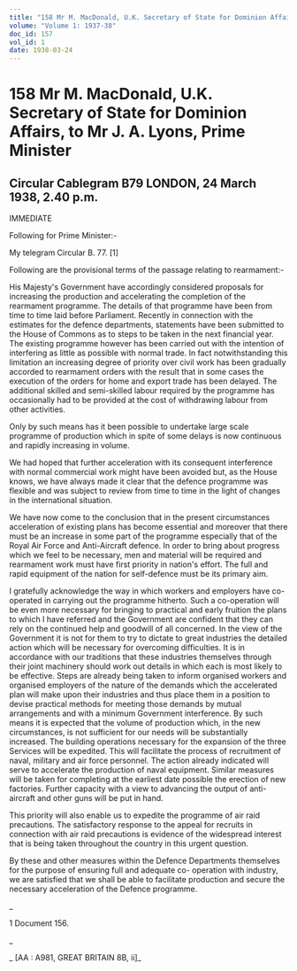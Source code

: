 ```yaml
---
title: "158 Mr M. MacDonald, U.K. Secretary of State for Dominion Affairs, to Mr J. A. Lyons, Prime Minister"
volume: "Volume 1: 1937-38"
doc_id: 157
vol_id: 1
date: 1938-03-24
---
```


# 158 Mr M. MacDonald, U.K. Secretary of State for Dominion Affairs, to Mr J. A. Lyons, Prime Minister

## Circular Cablegram B79 LONDON, 24 March 1938, 2.40 p.m.

IMMEDIATE

Following for Prime Minister:-

My telegram Circular B. 77. [1]

Following are the provisional terms of the passage relating to rearmament:-

His Majesty's Government have accordingly considered proposals for increasing the production and accelerating the completion of the rearmament programme. The details of that programme have been from time to time laid before Parliament. Recently in connection with the estimates for the defence departments, statements have been submitted to the House of Commons as to steps to be taken in the next financial year. The existing programme however has been carried out with the intention of interfering as little as possible with normal trade. In fact notwithstanding this limitation an increasing degree of priority over civil work has been gradually accorded to rearmament orders with the result that in some cases the execution of the orders for home and export trade has been delayed. The additional skilled and semi-skilled labour required by the programme has occasionally had to be provided at the cost of withdrawing labour from other activities.

Only by such means has it been possible to undertake large scale programme of production which in spite of some delays is now continuous and rapidly increasing in volume.

We had hoped that further acceleration with its consequent interference with normal commercial work might have been avoided but, as the House knows, we have always made it clear that the defence programme was flexible and was subject to review from time to time in the light of changes in the international situation.

We have now come to the conclusion that in the present circumstances acceleration of existing plans has become essential and moreover that there must be an increase in some part of the programme especially that of the Royal Air Force and Anti-Aircraft defence. In order to bring about progress which we feel to be necessary, men and material will be required and rearmament work must have first priority in nation's effort. The full and rapid equipment of the nation for self-defence must be its primary aim.

I gratefully acknowledge the way in which workers and employers have co-operated in carrying out the programme hitherto. Such a co-operation will be even more necessary for bringing to practical and early fruition the plans to which I have referred and the Government are confident that they can rely on the continued help and goodwill of all concerned. In the view of the Government it is not for them to try to dictate to great industries the detailed action which will be necessary for overcoming difficulties. It is in accordance with our traditions that these industries themselves through their joint machinery should work out details in which each is most likely to be effective. Steps are already being taken to inform organised workers and organised employers of the nature of the demands which the accelerated plan will make upon their industries and thus place them in a position to devise practical methods for meeting those demands by mutual arrangements and with a minimum Government interference. By such means it is expected that the volume of production which, in the new circumstances, is not sufficient for our needs will be substantially increased. The building operations necessary for the expansion of the three Services will be expedited. This will facilitate the process of recruitment of naval, military and air force personnel. The action already indicated will serve to accelerate the production of naval equipment. Similar measures will be taken for completing at the earliest date possible the erection of new factories. Further capacity with a view to advancing the output of anti-aircraft and other guns will be put in hand.

This priority will also enable us to expedite the programme of air raid precautions. The satisfactory response to the appeal for recruits in connection with air raid precautions is evidence of the widespread interest that is being taken throughout the country in this urgent question.

By these and other measures within the Defence Departments themselves for the purpose of ensuring full and adequate co- operation with industry, we are satisfied that we shall be able to facilitate production and secure the necessary acceleration of the Defence programme.

_

1 Document 156.

_

_ [AA : A981, GREAT BRITAIN 8B, ii]_
